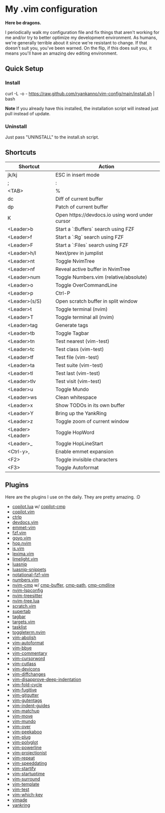 # My .vim configuration

**Here be dragons.**

I periodically walk my configuration file and fix things that aren't working 
for me and/or try to better optimize my development environment.  As humans, 
we're generally terrible about it since we're resistant to change.  If that 
doesn't suit you, you've been warned.  On the flip, if this does suit you, 
it means you'll have an amazing dev editing environment.

## Quick Setup

### Install

curl -L -o - https://raw.github.com/ryankanno/vim-config/main/install.sh | bash

**Note** If you already have this installed, the installation script will
instead just pull instead of update.

### Uninstall

Just pass "UNINSTALL" to the install.sh script.


## Shortcuts

<table>
    <thead>
        <tr>
            <th>Shortcut</th>
            <th>Action</th>
        </tr>
    </thead>
    <tbody>
        <tr>
            <td>jk/kj</td>
            <td>ESC in insert mode</td>
        </tr>
        <tr>
            <td>;</td>
            <td>:</td>
        </tr>
        <tr>
            <td>&lt;TAB&gt;</td>
            <td>%</td>
        </tr>
        <tr>
            <td>dc</td>
            <td>Diff of current buffer</td>
        </tr>
        <tr>
            <td>dp</td>
            <td>Patch of current buffer</td>
        </tr>
        <tr>
            <td>K</td>
            <td>Open https://devdocs.io using word under cursor</td>
        </tr>
        <tr>
            <td>&lt;Leader&gt;b</td>
            <td>Start a `:Buffers` search using FZF</td>
        </tr>
        <tr>
            <td>&lt;Leader&gt;f</td>
            <td>Start a `:Rg` search using FZF</td>
        </tr>
        <tr>
            <td>&lt;Leader&gt;F</td>
            <td>Start a `:Files` search using FZF</td>
        </tr>
        <tr>
            <td>&lt;Leader&gt;h/l</td>
            <td>Next/prev in jumplist</td>
        </tr>
        <tr>
            <td>&lt;Leader&gt;nt</td>
            <td>Toggle NvimTree</td>
        </tr>
        <tr>
            <td>&lt;Leader&gt;nf</td>
            <td>Reveal active buffer in NvimTree</td>
        </tr>
        <tr>
            <td>&lt;Leader&gt;num</td>
            <td>Toggle Numbers.vim (relative/absolute)</td>
        </tr>
        <tr>
            <td>&lt;Leader&gt;o</td>
            <td>Toggle OverCommandLine</td>
        </tr>
        <tr>
            <td>&lt;Leader&gt;p</td>
            <td>Ctrl-P</td>
        </tr>
        <tr>
            <td>&lt;Leader&gt;(s/S)</td>
            <td>Open scratch buffer in split window</td>
        </tr>
        <tr>
            <td>&lt;Leader&gt;t</td>
            <td>Toggle terminal (nvim)</td>
        </tr>
        <tr>
            <td>&lt;Leader&gt;T</td>
            <td>Toggle terminal all (nvim)</td>
        </tr>
        <tr>
            <td>&lt;Leader&gt;tag</td>
            <td>Generate tags</td>
        </tr>
        <tr>
            <td>&lt;Leader&gt;tb</td>
            <td>Toggle Tagbar</td>
        </tr>
        <tr>
            <td>&lt;Leader&gt;tn</td>
            <td>Test nearest (vim-test)</td>
        </tr>
        <tr>
            <td>&lt;Leader&gt;tc</td>
            <td>Test class (vim-test)</td>
        </tr>
        <tr>
            <td>&lt;Leader&gt;tf</td>
            <td>Test file (vim-test)</td>
        </tr>
        <tr>
            <td>&lt;Leader&gt;ta</td>
            <td>Test suite (vim-test)</td>
        </tr>
        <tr>
            <td>&lt;Leader&gt;tl</td>
            <td>Test last (vim-test)</td>
        </tr>
        <tr>
            <td>&lt;Leader&gt;tlv</td>
            <td>Test visit (vim-test)</td>
        </tr>
        <tr>
            <td>&lt;Leader&gt;u</td>
            <td>Toggle Mundo</td>
        </tr>
        <tr>
            <td>&lt;Leader&gt;ws</td>
            <td>Clean whitespace</td>
        </tr>
        <tr>
            <td>&lt;Leader&gt;x</td>
            <td>Show TODOs in its own buffer</td>
        </tr>
        <tr>
            <td>&lt;Leader&gt;Y</td>
            <td>Bring up the YankRing</td>
        </tr>
        <tr>
            <td>&lt;Leader&gt;z</td>
            <td>Toggle zoom of current window</td>
        </tr>
        <tr>
            <td>&lt;Leader&gt;&lt;Leader&gt;</td>
            <td>Toggle HopWord</td>
        </tr>
        <tr>
            <td>&lt;Leader&gt;_</td>
            <td>Toggle HopLineStart</td>
        </tr>
        <tr>
            <td>&lt;Ctrl-y&gt;,</td>
            <td>Enable emmet expansion</td>
        </tr>
        <tr>
            <td>&lt;F2&gt;</td>
            <td>Toggle invisible characters</td>
        </tr>
        <tr>
            <td>&lt;F3&gt;</td>
            <td>Toggle Autoformat</td>
        </tr>
    </tbody>
</table>


## Plugins

Here are the plugins I use on the daily.  They are pretty amazing. :D

* [copilot.lua](https://github.com/zbirenbaum/copilot.lua) w/ [copilot-cmp](https://github.com/zbirenbaum/copilot-cmp/)
* [copilot.vim](https://github.com/github/copilot.vim)
* [ctrlp](https://github.com/ctrlpvim/ctrlp.vim)
* [devdocs.vim](https://github.com/rhysd/devdocs.vim)
* [emmet-vim](https://github.com/mattn/emmet-vim)
* [fzf.vim](https://github.com/junegunn/fzf.vim)
* [goyo.vim](https://github.com/phanimahesh/goyo.vim)
* [hop.nvim](https://github.com/phaazon/hop.nvim)
* [is.vim](https://github.com/haya14busa/is.vim)
* [lexima.vim](https://github.com/cohama/lexima.vim)
* [limelight.vim](https://github.com/junegunn/limelight.vim)
* [luasnip](https://github.com/L3MON4D3/LuaSnip)
* [luasnip-snippets](https://github.com/mireq/luasnip-snippets)
* [notational-fzf-vim](https://github.com/alok/notational-fzf-vim)
* [numbers.vim](https://github.com/myusuf3/numbers.vim)
* [nvim-cmp](https://github.com/hrsh7th/nvim-cmp/) w/ [cmp-buffer](https://github.com/hrsh7th/cmp-buffer), [cmp-path](https://github.com/hrsh7th/cmp-path), [cmp-cmdline](https://github.com/hrsh7th/cmp-cmdline)
* [nvim-lspconfig](https://github.com/neovim/nvim-lspconfig)
* [nvim-treesitter](https://github.com/nvim-treesitter/nvim-treesitter)
* [nvim-tree.lua](https://github.com/nvim-tree/nvim-tree.lua)
* [scratch.vim](https://github.com/ethanmuller/scratch.vim)
* [supertab](http://github.com/ervandew/supertab)
* [tagbar](https://github.com/majutsushi/tagbar)
* [targets.vim](https://github.com/wellle/targets.vim)
* [tasklist](http://github.com/vim-scripts/TaskList)
* [toggleterm.nvim](https://github.com/akinsho/toggleterm.nvim)
* [vim-abolish](https://github.com/tpope/vim-abolish)
* [vim-autoformat](https://github.com/Chiel92/vim-autoformat)
* [vim-bbye](https://github.com/moll/vim-bbye)
* [vim-commentary](https://github.com/tpope/vim-commentary)
* [vim-cursorword](https://github.com/itchyny/vim-cursorword)
* [vim-cutlass](https://github.com/svermeulen/vim-cutlass)
* [vim-devicons](https://github.com/ryanoasis/vim-devicons)
* [vim-diffchanges](http://github.com/jmcantrell/vim-diffchanges)
* [vim-disapprove-deep-indentation](https://github.com/dodie/vim-disapprove-deep-indentation)
* [vim-fold-cycle](https://github.com/arecarn/vim-fold-cycle)
* [vim-fugitive](http://github.com/tpope/vim-fugitive)
* [vim-gitgutter](https://github.com/airblade/vim-gitgutter)
* [vim-gutentags](https://github.com/ludovicchabant/vim-gutentags)
* [vim-indent-guides](https://github.com/nathanaelkane/vim-indent-guides)
* [vim-matchup](https://github.com/andymass/vim-matchup)
* [vim-move](https://github.com/matze/vim-move)
* [vim-mundo](https://github.com/simnalamburt/vim-mundo)
* [vim-over](https://github.com/osyo-manga/vim-over)
* [vim-peekaboo](https://github.com/junegunn/vim-peekaboo)
* [vim-plug](https://github.com/junegunn/vim-plug)
* [vim-polyglot](https://github.com/sheerun/vim-polyglot)
* [vim-powerline](https://github.com/Lokaltog/vim-powerline)
* [vim-projectionist](https://github.com/tpope/vim-projectionist)
* [vim-repeat](https://github.com/tpope/vim-repeat)
* [vim-speeddating](https://github.com/tpope/vim-speeddating)
* [vim-startify](https://github.com/mhinz/vim-startify)
* [vim-startuptime](https://github.com/dstein64/vim-startuptime)
* [vim-surround](https://github.com/tpope/vim-surround)
* [vim-template](https://github.com/aperezdc/vim-template)
* [vim-test](https://github.com/vim-test/vim-test)
* [vim-which-key](https://github.com/liuchengxu/vim-which-key)
* [vimade](https://github.com/tadaa/vimade)
* [yankring](https://www.vim.org/scripts/script.php?script_id=1234)
